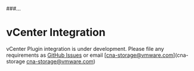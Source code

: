 ###...

# vCenter Integration

vCenter Plugin integration is under development.
Please file any requirements as [GitHub Issues](https://github.com/vmware/docker-volume-vsphere/issues) or email  [cna-storage@vmware.com](cna-storage <cna-storage@vmware.com>)